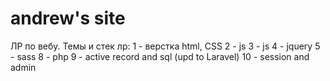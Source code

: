 # andrew's site

ЛР по вебу.
Темы и стек лр:
  1 - верстка html, CSS
  2 - js
  3 - js
  4 - jquery
  5 - sass
  8 - php 
  9 - active record and sql (upd to Laravel)
  10 - session and admin
